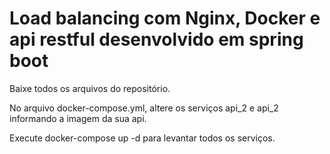 # Load balancing com Nginx, Docker e api restful desenvolvido em spring boot

Baixe todos os arquivos do repositório.

No arquivo docker-compose.yml, altere os serviços api_2 e api_2 informando a imagem da sua api.

Execute docker-compose up -d para levantar todos os serviços.
